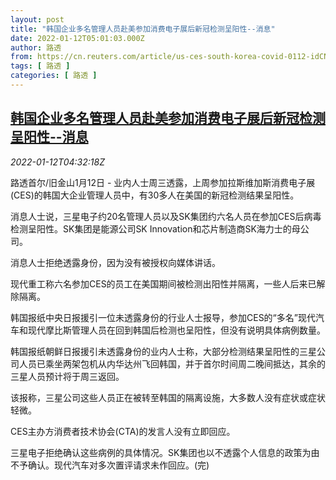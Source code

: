 ```yaml
---
layout: post
title: "韩国企业多名管理人员赴美参加消费电子展后新冠检测呈阳性--消息"
date: 2022-01-12T05:01:03.000Z
author: 路透
from: https://cn.reuters.com/article/us-ces-south-korea-covid-0112-idCNKBS2JM09D
tags: [ 路透 ]
categories: [ 路透 ]
---
```

<!--1641963663000-->
[韩国企业多名管理人员赴美参加消费电子展后新冠检测呈阳性--消息](https://cn.reuters.com/article/us-ces-south-korea-covid-0112-idCNKBS2JM09D)
------

<div>
<div><i>2022-01-12T04:32:18Z</i></div><p>路透首尔/旧金山1月12日 - 业内人士周三透露，上周参加拉斯维加斯消费电子展(CES)的韩国大企业管理人员中，有30多人在美国的新冠检测结果呈阳性。</p><p>消息人士说，三星电子约20名管理人员以及SK集团约六名人员在参加CES后病毒检测呈阳性。SK集团是能源公司SK Innovation和芯片制造商SK海力士的母公司。</p><p>消息人士拒绝透露身份，因为没有被授权向媒体讲话。</p><p>现代重工称六名参加CES的员工在美国期间被检测出阳性并隔离，一些人后来已解除隔离。</p><p>韩国报纸中央日报援引一位未透露身份的行业人士报导，参加CES的“多名”现代汽车和现代摩比斯管理人员在回到韩国后检测也呈阳性，但没有说明具体病例数量。</p><p>韩国报纸朝鲜日报援引未透露身份的业内人士称，大部分检测结果呈阳性的三星公司人员已乘坐两架包机从内华达州飞回韩国，并于首尔时间周二晚间抵达，其余的三星人员预计将于周三返回。</p><p>该报称，三星公司这些人员正在被转至韩国的隔离设施，大多数人没有症状或症状轻微。</p><p>CES主办方消费者技术协会(CTA)的发言人没有立即回应。</p><p>三星电子拒绝确认这些病例的具体情况。SK集团也以不透露个人信息的政策为由不予确认。现代汽车对多次置评请求未作回应。(完)</p>
</div>
